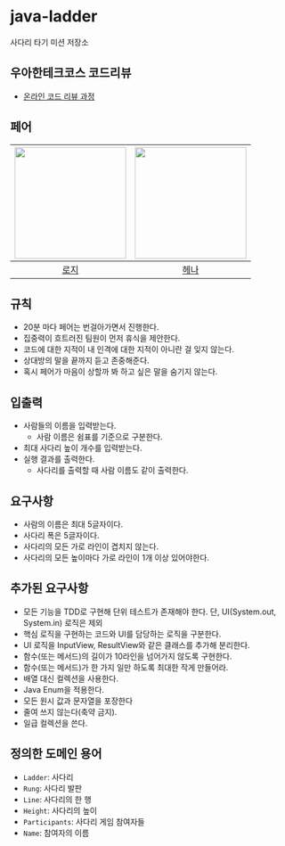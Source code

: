 # java-ladder

사다리 타기 미션 저장소

## 우아한테크코스 코드리뷰

- [온라인 코드 리뷰 과정](https://github.com/woowacourse/woowacourse-docs/blob/master/maincourse/README.md)

## 페어

| <img src="https://avatars.githubusercontent.com/u/61582017?v=4" alt="" width=200> | <img src="https://avatars.githubusercontent.com/u/82203978?v=4" alt="" width=200/> |
|:---------------------------------------------------------------------------------:|:----------------------------------------------------------------------------------:|
|                          [로지](https://github.com/kyY00n)                          |                         [헤나](https://github.com/hyena0608)                         | |

## 규칙

- 20분 마다 페어는 번걸아가면서 진행한다.
- 집중력이 흐트러진 팀원이 먼저 휴식을 제안한다.
- 코드에 대한 지적이 내 인격에 대한 지적이 아니란 걸 잊지 않는다.
- 상대방의 말을 끝까지 듣고 존중해준다.
- 혹시 페어가 마음이 상할까 봐 하고 싶은 말을 숨기지 않는다.

## 입출력

- 사람들의 이름을 입력받는다.
    - 사람 이름은 쉼표를 기준으로 구분한다.
- 최대 사다리 높이 개수를 입력받는다.
- 실행 결과를 출력한다.
    - 사다리를 출력할 때 사람 이름도 같이 출력한다.

## 요구사항

- 사람의 이름은 최대 5글자이다.
- 사다리 폭은 5글자이다.
- 사다리의 모든 가로 라인이 겹치지 않는다.
- 사다리의 모든 높이마다 가로 라인이 1개 이상 있어야한다.

## 추가된 요구사항

- 모든 기능을 TDD로 구현해 단위 테스트가 존재해야 한다. 단, UI(System.out, System.in) 로직은 제외
- 핵심 로직을 구현하는 코드와 UI를 담당하는 로직을 구분한다.
- UI 로직을 InputView, ResultView와 같은 클래스를 추가해 분리한다.
- 함수(또는 메서드)의 길이가 10라인을 넘어가지 않도록 구현한다.
- 함수(또는 메서드)가 한 가지 일만 하도록 최대한 작게 만들어라.
- 배열 대신 컬렉션을 사용한다.
- Java Enum을 적용한다.
- 모든 원시 값과 문자열을 포장한다
- 줄여 쓰지 않는다(축약 금지).
- 일급 컬렉션을 쓴다.

## 정의한 도메인 용어
- `Ladder`: 사다리
- `Rung`: 사다리 발판
- `Line`: 사다리의 한 행
- `Height`: 사다리의 높이
- `Participants`: 사다리 게임 참여자들
- `Name`: 참여자의 이름

